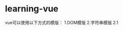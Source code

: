 # learning-vue
vue可以使用以下方式的模版：
1.DOM模版
2.字符串模版
	2.1 <script type="text/x-template">
	2.2 JavaScript内联模版字符串
	2.3 vue组件

当使用 DOM 作为模版时（例如，将 el 选项挂载到一个已存在的元素上）, 你会受到 HTML 的一些限制，因为 Vue 只有在浏览器解析和标准化 HTML 后才能获取模版内容。尤其像这些元素 <ul> ，<ol>，<table> ，<select> 限制了能被它包裹的元素， 而一些像 <option> 这样的元素只能出现在某些其它元素内部。使用字符串模版不存在该问题。因此，有必要的话请使用字符串模版。